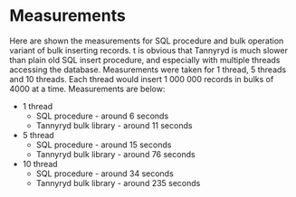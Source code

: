 # Measurements
Here are shown the measurements for SQL procedure and bulk operation variant of bulk inserting records.
t is obvious that Tannyryd is much slower than plain old SQL insert procedure, and especially with multiple threads accessing the database.
Measurements were taken for 1 thread, 5 threads and 10 threads.
Each thread would insert 1 000 000 records in bulks of 4000 at a time.
Measurements are below:
- 1 thread
  - SQL procedure - around 6 seconds
  - Tannyryd bulk library - around 11 seconds
- 5 thread
  - SQL procedure - around 15 seconds
  - Tannyryd bulk library - around 76 seconds
- 10 thread
  - SQL procedure - around 34 seconds
  - Tannyryd bulk library - around 235 seconds
